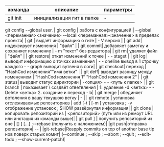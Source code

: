 | команда | описание | параметры |
| - | - | - |
| git init | инициализация гит в папке| - |
git config --global user.
| git config | работа с конфигурацией | --global <переманная><значение> --local <переманная><значение> в пределах проекта|
| git | выдаёт информацию о гите | - V версия |
| git add| индексирует изменения | "файл" |
| git commit| добавляет заметку и сохраняет изменение | - m "текст" без редактора|
| git rm| удаляет файл | "файл" |
| git restore| откат изменений к точке | - - staget |
| git log| выводит информацию о точках изменения | - - oneline вывод в 1 строчку каждого - - graph выводит вутвеня в логи|
| git checkout| переход | "HashCod изменения"\"имя ветки" |
| git deff| выводит разницу между изменением | "HashCod изменения 1" "HashCod изменения 2" |
| git status| выводит статус дириктории | -<опция> - - <путь к папке> |
| git branch | показывает \ создвёт ответвления | 1. удаление -d <ветка> - - Delete <ветка> 2. создание и переход - b|
| git merge | обединяет ветвления в вашу текущюю ветку | - |
| git remote | установка отслеживаемых репозиториев | add [-t <branch>] [-m <master>] <name> <URL> установка ; -v отображение установок ; SHOW развёрнутая информация|
| git clone | копировать репозиторий из | <репозиторий> (путь или из ремоут URL или анотация из команды выше)|
| git pull ] | получить репозиторий из вне | [<options>] [<repository> [<refspec>…​] ;--rebase (получить с наложением)|
|git push|отправка репозитория| --<options> <repository> |
|git-rebase|Reapply commits on top of another base tip нов поверх старых комит| (--continue ; --skip ; --abort ; --quit ; --edit-todo ; --show-current-patch)|